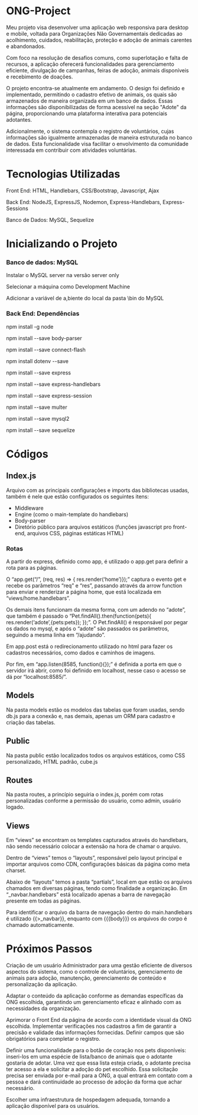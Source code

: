 # ONG-Project

Meu projeto visa desenvolver uma aplicação web responsiva para desktop e mobile, voltada para Organizações Não Governamentais dedicadas ao acolhimento, cuidados, reabilitação, proteção e adoção de animais carentes e abandonados.

Com foco na resolução de desafios comuns, como superlotação e falta de recursos, a aplicação oferecerá funcionalidades para gerenciamento eficiente, divulgação de campanhas, feiras de adoção, animais disponíveis e recebimento de doações. 

O projeto encontra-se atualmente em andamento. O design foi definido e implementado, permitindo o cadastro efetivo de animais, os quais são armazenados de maneira organizada em um banco de dados. Essas informações são disponibilizadas de forma acessível na seção "Adote" da página, proporcionando uma plataforma interativa para potenciais adotantes.

Adicionalmente, o sistema contempla o registro de voluntários, cujas informações são igualmente armazenadas de maneira estruturada no banco de dados. Esta funcionalidade visa facilitar o envolvimento da comunidade interessada em contribuir com atividades voluntárias.

# Tecnologias Utilizadas
Front End: HTML, Handlebars, CSS/Bootstrap, Javascript, Ajax

Back End: NodeJS, ExpressJS, Nodemon, Express-Handlebars, Express-Sessions

Banco de Dados: MySQL, Sequelize

# Inicializando o Projeto
### Banco de dados: MySQL

Instalar o MySQL server na versão server only

Selecionar a máquina como Development Machine

Adicionar a variável de a,biente do local da pasta \bin do MySQL

### Back End: Dependências
npm install -g node

npm install --save body-parser

npm install --save connect-flash

npm install dotenv --save

npm install --save express

npm install --save express-handlebars

npm install --save express-session

npm install --save multer

npm install --save mysql2

npm install --save sequelize

# Códigos

## Index.js
Arquivo com as principais configurações e imports das bibliotecas usadas, também é nele que estão configurados os seguintes itens:

- Middleware
- Engine (como o main-template do handlebars)
- Body-parser
- Diretório público para arquivos estáticos (funções javascript pro front-end, arquivos CSS, páginas estáticas HTML)

### Rotas
A partir do express, definido como app, é utilizado o app.get para definir a rota para as páginas. 

O “app.get(“/”, (req, res) => { res.render(‘home’)});” captura o evento get e recebe os parâmetros “req” e “res”, passando através da arrow function para enviar e renderizar a página home, que está localizada em “views/home.handlebars”.

Os demais itens funcionam da mesma forma, com um adendo no “adote”, que também é passado o “Pet.findAll().then(function(pets){ res.render(‘adote’,{pets:pets}); });”. O Pet.findAll() é responsável por pegar os dados no mysql, e após o “adote” são passados os parâmetros, seguindo a mesma linha em “/ajudando”.

Em app.post está o redirecionamento utilizado no html para fazer os cadastros necessários, como dados e caminhos de imagens.

Por fim, em “app.listen(8585, function(){});” é definida a porta em que o servidor irá abrir, como foi definido em localhost, nesse caso o acesso se dá por “localhost:8585/”.

## Models
Na pasta models estão os modelos das tabelas que foram usadas, sendo db.js para a conexão e, nas demais, apenas um ORM para cadastro e criação das tabelas.

## Public
Na pasta public estão localizados todos os arquivos estáticos, como CSS personalizado, HTML padrão, cube.js

## Routes
Na pasta routes, a princípio seguiria o index.js, porém com rotas personalizadas conforme a permissão do usuário, como admin, usuário logado.

## Views
Em “views” se encontram os templates capturados através do handlebars, não sendo necessário colocar a extensão na hora de chamar o arquivo. 

Dentro de “views” temos o “layouts”, responsável pelo layout principal e importar arquivos como CDN, configurações básicas da página como meta charset.

Abaixo de “layouts” temos a pasta “partials”, local em que estão os arquivos chamados em diversas páginas, tendo como finalidade a organização. Em “_navbar.handlebars” está localizado apenas a barra de navegação presente em todas as páginas.

Para identificar o arquivo da barra de navegação dentro do main.handlebars é utilizado {{>_navbar}}, enquanto com {{{body}}} os arquivos do corpo é chamado automaticamente.


# Próximos Passos
Criação de um usuário Administrador para uma gestão eficiente de diversos aspectos do sistema, como o controle de voluntários, gerenciamento de animais para adoção, manutenção, gerenciamento de conteúdo e personalização da aplicação.

Adaptar o conteúdo da aplicação conforme as demandas específicas da ONG escolhida, garantindo um gerenciamento eficaz e alinhado com as necessidades da organização.

Aprimorar o Front End da página de acordo com a identidade visual da ONG escolhida. Implementar verificações nos cadastros a fim de garantir a precisão e validade das informações fornecidas. Definir campos que são obrigatórios para completar o registro.

Definir uma funcionalidade para o botão de coração nos pets disponíveis: inseri-los em uma espécie de lista/banco de animais que o adotante gostaria de adotar. Uma vez que essa lista esteja criada, o adotante precisa ter acesso a ela e solicitar a adoção do pet escolhido. Essa solicitação precisa ser enviada por e-mail para a ONG, a qual entrará em contato com a pessoa e dará continuidade ao processo de adoção da forma que achar necessário.

Escolher uma infraestrutura de hospedagem adequada, tornando a aplicação disponível para os usuários.
